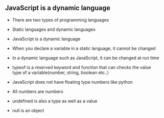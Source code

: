 ## JavaScript is a dynamic language 

- There are two types of programming languages 

- Static languages and dynamic languages 

- JavaScript is a dynamic language  

- When you declare a variable in a static language, it cannot be changed 

- In a dynamic language such as JavaScript, it can be changed at run time 

- typeof is a reserved keyword and function that can checks the value type of a variable(number, string, boolean etc..) 

- JavaScript does not have floating type numbers like python 

- All numbers are numbers 

- undefined is also a type as well as a value 

- null is an object 

